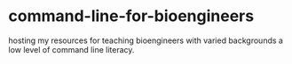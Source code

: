 # command-line-for-bioengineers
hosting my resources for teaching bioengineers with varied backgrounds a low level of command line literacy. 
